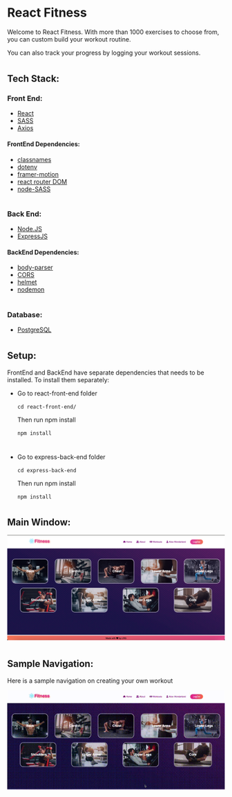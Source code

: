 # React Fitness

Welcome to React Fitness. With more than 1000 exercises to choose from, you can custom build your workout routine. 

You can also track your progress by logging your workout sessions.
#

## Tech Stack:

### Front End:
* [React](https://reactjs.org)
* [SASS](https://sass-lang.com)
* [Axios](https://axios-http.com)


#### FrontEnd Dependencies:
* [classnames](https://www.npmjs.com/package/classnames)
* [dotenv](https://www.npmjs.com/package/dotenv)
* [framer-motion](https://www.framer.com/motion/)
* [react router DOM](https://reactrouter.com/)
* [node-SASS](https://www.npmjs.com/package/node-sass)


#

### Back End:
* [Node.JS](https://nodejs.org)
* [ExpressJS](https://expressjs.com)

#### BackEnd Dependencies:
* [body-parser](https://www.npmjs.com/package/body-parser)
* [CORS](https://www.npmjs.com/package/cors)
* [helmet](https://www.npmjs.com/package/helmet)
* [nodemon](https://www.npmjs.com/package/nodemon)


#

### Database: 
* [PostgreSQL](https://postgresql.org)

#

## Setup: 
FrontEnd and BackEnd have separate dependencies that needs to be installed. To install them separately:

* Go to react-front-end folder
  ```
  cd react-front-end/
  ```
  Then run npm install
  ```
  npm install
  ```
  
# 

* Go to express-back-end folder
  ```
  cd express-back-end
  ```
  Then run npm install
  ```
  npm install
  ```
# 
## Main Window:
![img](react-front-end/public/landing_page.png)
# 
## Sample Navigation:
Here is a sample navigation on creating your own workout

![img](react-front-end/public/create_workout.gif)

